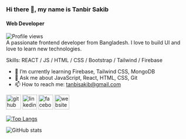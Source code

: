### Hi there 👋, my name is Tanbir Sakib
#### Web Developer
![Profile views](https://gpvc.arturio.dev/tanbirsakib)  
A passionate frontend developer from Bangladesh. I love to build UI and love to learn new technologies.

Skills: REACT / JS / HTML / CSS / Bootstrap / Tailwind / Firebase

- 🌱 I’m currently learning Firebase, Tailwind CSS, MongoDB 
- 💬 Ask me about JavaScript, React, HTML, CSS, Git 
- 📫 How to reach me: tanbisakib@gmail.com 


[<img src='https://cdn.jsdelivr.net/npm/simple-icons@3.0.1/icons/github.svg' alt='github' height='40'>](https://github.com/tanbirsakib)  [<img src='https://cdn.jsdelivr.net/npm/simple-icons@3.0.1/icons/linkedin.svg' alt='linkedin' height='40'>](https://www.linkedin.com/in/tanbir-sakib/)  [<img src='https://cdn.jsdelivr.net/npm/simple-icons@3.0.1/icons/facebook.svg' alt='facebook' height='40'>](https://www.facebook.com/tanbiirsakiib)  [<img src='https://cdn.jsdelivr.net/npm/simple-icons@3.0.1/icons/icloud.svg' alt='website' height='40'>](https://tanbirsakib.netlify.app)  

[![Top Langs](https://github-readme-stats.vercel.app/api/top-langs/?username=tanbirsakib)](https://github.com/anuraghazra/github-readme-stats)

![GitHub stats](https://github-readme-stats.vercel.app/api?username=tanbirsakib&&count_private=true&theme=aura&show_icons=true)  


